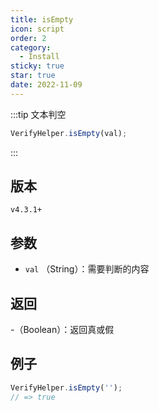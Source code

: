 ```yaml
---
title: isEmpty
icon: script
order: 2
category:
  - Install
sticky: true
star: true
date: 2022-11-09
---
```


:::tip 文本判空
```js
VerifyHelper.isEmpty(val);
```
:::

## 版本

`v4.3.1+`

## 参数

- `val` （String）：需要判断的内容

## 返回

-（Boolean）：返回真或假

## 例子

```js
VerifyHelper.isEmpty('');
// => true
```
